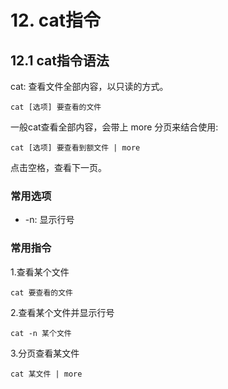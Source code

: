 # 12. cat指令

## 12.1 cat指令语法
cat: 查看文件全部内容，以只读的方式。

```
cat [选项] 要查看的文件
```

一般cat查看全部内容，会带上 more 分页来结合使用:

```
cat [选项] 要查看到额文件 | more
```

点击空格，查看下一页。


### 常用选项
* -n: 显示行号

### 常用指令
1.查看某个文件
```
cat 要查看的文件
```

2.查看某个文件并显示行号
```
cat -n 某个文件
```

3.分页查看某文件

```
cat 某文件 | more
```
